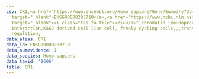 ```yaml
---
csv: CR1,<a href="https://www.ensembl.org/Homo_sapiens/Gene/Summary?db=core;g=ENSG00000203710"
  target="_blank">ENSG00000203710</a>,<a href="https://www.ncbi.nlm.nih.gov/pubmed/23959860"
  target="_blank"><i class="fas fa-file"></i></a>",chromatin immunoprecipitation assay,direct
  interaction,K562 derived cell line cell, freely cycling cells,,,transcriptional
  regulation,
data_alias: CR1
data_id: ENSG00000203710
data_numevidence: 1
data_species: Homo sapiens
data_taxid: '9606'
title: CR1
---
```


